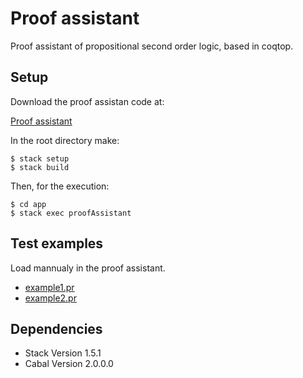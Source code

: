 # Proof assistant

Proof assistant of propositional second order logic, based
in coqtop.

## Setup

Download the proof assistan code at:

[Proof assistant](https://github.com/JoelCa/ALP/tree/master/proofAssistant)

In the root directory make:

```
$ stack setup
$ stack build
```

Then, for the execution:

```
$ cd app
$ stack exec proofAssistant
```

## Test examples

Load mannualy in the proof assistant.

* [example1.pr](https://github.com/JoelCa/ALP/blob/master/proofAssistant/app/example1.pr)
* [example2.pr](https://github.com/JoelCa/ALP/blob/master/proofAssistant/app/example2.pr)

## Dependencies

* Stack Version 1.5.1
* Cabal Version 2.0.0.0

